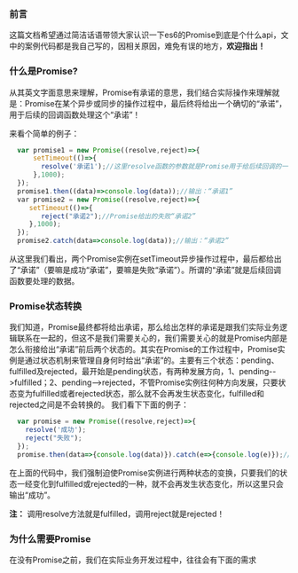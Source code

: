 ### 前言

这篇文档希望通过简洁话语带领大家认识一下es6的Promise到底是个什么api，文中的案例代码都是我自己写的，因相关原因，难免有误的地方，**欢迎指出！**

### 什么是Promise?

从其英文字面意思来理解，Promise有承诺的意思，我们结合实际操作来理解就是：Promise在某个异步或同步的操作过程中，最后终将给出一个确切的“承诺”，用于后续的回调函数处理这个“承诺”！

来看个简单的例子：

```javascript
  var promise1 = new Promise((resolve,reject)=>{
      setTimeout(()=>{
        resolve('承诺1');//这里resolve函数的参数就是Promise用于给后续回调的一个“承诺”，且这个“承诺”是Promise给出的成功“承诺”
      },1000);
  });
  promise1.then((data)=>console.log(data));//输出：“承诺1”
  var promise2 = new Promise((resolve,reject)=>{
     setTimeout(()=>{
        reject("承诺2");//Promise给出的失败“承诺2”
     },1000);  
  });
  promise2.catch(data=>console.log(data));//输出：“承诺2”
```

从这里我们看出，两个Promise实例在setTimeout异步操作过程中，最后都给出了“承诺”（要嘛是成功“承诺”，要嘛是失败“承诺”）。所谓的“承诺”就是后续回调函数要处理的数据。

### Promise状态转换

我们知道，Promise最终都将给出承诺，那么给出怎样的承诺是跟我们实际业务逻辑联系在一起的，但这不是我们需要关心的，我们需要关心的就是Promise内部是怎么衔接给出“承诺”前后两个状态的。其实在Promise的工作过程中，Promise实例是通过状态机制来管理自身何时给出“承诺”的。主要有三个状态：pending、fulfilled及rejected，最开始是pending状态，有两种发展方向，1、pending-->fulfilled；2、pending-->rejected，不管Promise实例往何种方向发展，只要状态变为fulfilled或者rejected状态，那么就不会再发生状态变化，fulfilled和rejected之间是不会转换的。 我们看下下面的例子：

```javascript
  var promise = new Promise((resolve,reject)=>{
    resolve('成功');
    reject("失败");
  });
  promise.then(data=>{console.log(data)}).catch(e=>{console.log(e)});//只会输出“成功”
```
在上面的代码中，我们强制迫使Promise实例进行两种状态的变换，只要我们的状态一经变化到fulfilled或rejected的一种，就不会再发生状态变化，所以这里只会输出“成功”。

**注：** 调用resolve方法就是fulfilled，调用reject就是rejected！

### 为什么需要Promise

在没有Promise之前，我们在实际业务开发过程中，往往会有下面的需求
